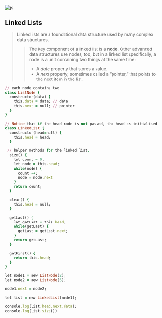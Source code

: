 <img alt="js" src="https://img.shields.io/badge/JavaScript-DataStructure-blue" />

## Linked Lists
> Linked lists are a foundational data structure used by many complex data structures.
> > <p>The key component of a linked list is a <strong>node</strong>. Other advanced data structures use nodes, too, but in a linked list specifically, a node is a unit containing two things at the same time:</p>
> > <ul>
> > <li>A <em>data</em> property that stores a value.</li>
> > <li>A <em>next</em> property, sometimes called a “pointer,” that points to the next item in the list.</li>
> > </ul>
```ruby
// each node contains two
class ListNode {
  constructor(data) {
    this.data = data; // data
    this.next = null; // pointer
  }
}

// Notice that if the head node is not passed, the head is initialised to null.
class LinkedList {
  constructor(head=null) {
    this.head = head;
  }

 // helper methods for the linked list.
  size() {
    let count = 0;
    let node = this.head;
    while(node) {
      count ++;
      node = node.next
    }
    return count;
  }

  clear() {
    this.head = null;
  }

  getLast() {
    let getLast = this.head;
    while(getLast) {
      getLast = getLast.next;
    }
    return getLast;
  }

  getFirst() {
    return this.head;
  }
}

let node1 = new ListNode(2);
let node2 = new ListNode(5);

node1.next = node2;

let list = new LinkedList(node1);

console.log(list.head.next.data);
console.log(list.size())
```